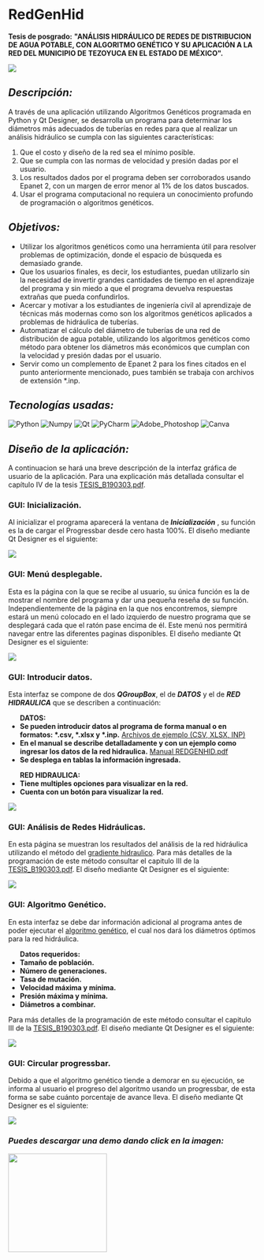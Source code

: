 # RedGenHid
__Tesis de posgrado:__ __"ANÁLISIS HIDRÁULICO DE REDES DE DISTRIBUCION DE AGUA POTABLE, CON ALGORITMO GENÉTICO Y SU APLICACIÓN A LA RED DEL MUNICIPIO DE TEZOYUCA EN EL ESTADO DE MÉXICO".__

<img src="/src_/port_ag.png">

## _Descripción:_
A través de una aplicación utilizando Algoritmos Genéticos programada en Python y Qt Designer, se desarrolla un programa para determinar los diámetros más adecuados de tuberías en redes para que al realizar un análisis hidráulico se cumpla con las siguientes características:

1. Que el costo y diseño de la red sea el mínimo posible.
2. Que se cumpla con las normas de velocidad y presión dadas por el usuario.
3. Los resultados dados por el programa deben ser corroborados usando Epanet 2, con un margen de error menor al 1% de los datos buscados.
4. Usar el programa computacional no requiera un conocimiento profundo de programación o algoritmos genéticos.

## _Objetivos:_
<ul>
  <li>Utilizar los algoritmos genéticos como una herramienta útil para resolver problemas de optimización, donde el espacio de búsqueda es demasiado grande.</li>
  <li>Que los usuarios finales, es decir, los estudiantes, puedan utilizarlo sin la necesidad de invertir grandes cantidades de tiempo en el aprendizaje del programa y sin miedo a que el programa devuelva respuestas extrañas que pueda confundirlos.</li>
  <li>Acercar y motivar a los estudiantes de ingeniería civil al aprendizaje de técnicas más modernas como son los algoritmos genéticos aplicados a problemas de hidráulica de tuberías.</li>
  <li>Automatizar el cálculo del diámetro de tuberías de una red de distribución de agua potable, utilizando los algoritmos genéticos como método para obtener los diámetros más económicos que cumplan con la velocidad y presión dadas por el usuario.</li>
  <li>Servir como un complemento de Epanet 2 para los fines citados en el punto anteriormente mencionado, pues también se trabaja con archivos de extensión *.inp.</li>
</ul>

## _Tecnologías usadas:_
![Python](https://img.shields.io/badge/Python-FFD43B?style=for-the-badge&logo=python&logoColor=blue)
![Numpy](https://img.shields.io/badge/Numpy-777BB4?style=for-the-badge&logo=numpy&logoColor=white)
![Qt](https://img.shields.io/badge/Qt-41CD52?style=for-the-badge&logo=qt&logoColor=white)
![PyCharm](https://img.shields.io/badge/PyCharm-000000.svg?&style=for-the-badge&logo=PyCharm&logoColor=white)
![Adobe_Photoshop](https://img.shields.io/badge/Adobe%20Photoshop-31A8FF?style=for-the-badge&logo=Adobe%20Photoshop&logoColor=black)
![Canva](https://img.shields.io/badge/Canva-%2300C4CC.svg?&style=for-the-badge&logo=Canva&logoColor=white)

## _Diseño de la aplicación:_
A continuacion se hará una breve descripción de la interfaz gráfica de usuario de la aplicación. Para una explicación más detallada consultar el capítulo IV de la tesis <a href="https://github.com/JozCrzBrgn/RedGenHid/tree/main/archivos_ejemplo_">TESIS_B190303.pdf</a>.

### GUI: Inicialización.
Al inicializar el programa aparecerá la ventana de **_Inicialización_** , su función es la de cargar el Progressbar desde cero hasta 100%. El diseño mediante Qt Designer es el siguiente:
  
<img src="/src_/init.gif">

### GUI: Menú desplegable.
Esta es la página con la que se recibe al usuario, su única función es la de mostrar el nombre del programa y dar una pequeña reseña de su función. Independientemente de la página en la que nos encontremos, siempre estará un menú colocado en el lado izquierdo de nuestro programa que se desplegará cada que el ratón pase encima de él. Este menú nos permitirá navegar entre las diferentes paginas disponibles. El diseño mediante Qt Designer es el siguiente:

<img src="/src_/menu.gif">

### GUI: Introducir datos.
Esta interfaz se compone de dos **_QGroupBox_**, el de **_DATOS_** y el de **_RED HIDRAULICA_** que se describen a continuación:

<ul>
  <strong>DATOS:</strong>
  <li>
      <strong>Se pueden introducir datos al programa de forma manual o en formatos: *.csv, *.xlsx y *.inp.</strong>
      <a href="https://github.com/JozCrzBrgn/RedGenHid/tree/main/archivos_ejemplo_">Archivos de ejemplo (CSV, XLSX, INP)</a>
  </li>
  <li>
      <strong>En el manual se describe detalladamente y con un ejemplo como ingresar los datos de la red hidraulica.</strong>
      <a href="https://github.com/JozCrzBrgn/RedGenHid/tree/main/archivos_ejemplo_">Manual REDGENHID.pdf</a>
  </li>
  <li><strong>Se desplega en tablas la información ingresada.</strong></li>
</ul>

<ul>
  <strong>RED HIDRAULICA:</strong>
  <li><strong>Tiene multiples opciones para visualizar en la red.</strong></li>
  <li><strong>Cuenta con un botón para visualizar la red.</strong></li>
</ul>

<img src="/src_/datos.gif">

### GUI: Análisis de Redes Hidráulicas.
En esta página se muestran los resultados del análisis de la red hidráulica utilizando el método del <a href="https://github.com/JozCrzBrgn/RedGenHid/blob/main/Files/GradienteHidraulico.py">gradiente hidraulico</a>. Para más detalles de la programación de este método consultar el capitulo III de la <a href="https://github.com/JozCrzBrgn/RedGenHid/tree/main/archivos_ejemplo_">TESIS_B190303.pdf</a>. El diseño mediante Qt Designer es el siguiente:

<img src="/src_/analisis.gif">

### GUI: Algoritmo Genético.
En esta interfaz se debe dar información adicional al programa antes de poder ejecutar el <a href="https://github.com/JozCrzBrgn/RedGenHid/blob/main/Files/AlgoritmoGenetico.py">algoritmo genético</a>, el cual nos dará los diámetros óptimos para la red hidráulica.

<ul>
  <strong>Datos requeridos:</strong>
  <li><strong>Tamaño de población.</strong></li>
  <li><strong>Número de generaciones.</strong></li>
  <li><strong>Tasa de mutación.</strong></li>
  <li><strong>Velocidad máxima y mínima.</strong></li>
  <li><strong>Presión máxima y mínima.</strong></li>
  <li><strong>Diámetros a combinar.</strong></li>
</ul>

Para más detalles de la programación de este método consultar el capitulo III de la <a href="https://github.com/JozCrzBrgn/RedGenHid/tree/main/archivos_ejemplo_">TESIS_B190303.pdf</a>. El diseño mediante Qt Designer es el siguiente:

<img src="/src_/ag.gif">
 
### GUI: Circular progressbar.
Debido a que el algoritmo genético tiende a demorar en su ejecución, se informa al usuario el progreso del algoritmo usando un progressbar, de esta forma se sabe cuánto porcentaje de avance lleva. El diseño mediante Qt Designer es el siguiente:

<img src="/src_/circ_prog.gif">

<h3>
  <i>Puedes descargar una demo dando click en la imagen:</i>
</h3>

<a href="https://drive.google.com/file/d/16mCfvvjA4rNxpOv869UGEddF-_7z5xna/view?usp=sharing">
  <img src="/src_/icono.ico" width=200>
</a>
